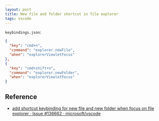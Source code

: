 ```yaml
---
layout: post
title: New file and folder shortcut in file explorer
tags: vscode
---
```


`keybindings.json`:

```json
{
  "key": "cmd+n",
  "command": "explorer.newFile",
  "when": "explorerViewletFocus"
},
{
  "key": "cmd+shift+n",
  "command": "explorer.newFolder",
  "when": "explorerViewletFocus"
}
```

## Reference

- [add shortcut keybinding for new file and new folder when focus on file explorer · Issue #136662 · microsoft/vscode](https://github.com/microsoft/vscode/issues/136662)
